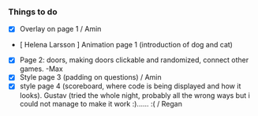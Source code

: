 ### Things to do

- [x] Overlay on page 1 / Amin
- [ Helena Larsson ] Animation page 1 (introduction of dog and cat)
- [x] Page 2: doors, making doors clickable and randomized, connect other games.  -Max
- [x] Style page 3 (padding on questions) / Amin
- [x] style page 4 (scoreboard, where code is being displayed and how it looks). Gustav (tried the whole night, probably all the wrong ways but i could not manage to make it work :)...... :( / Regan

